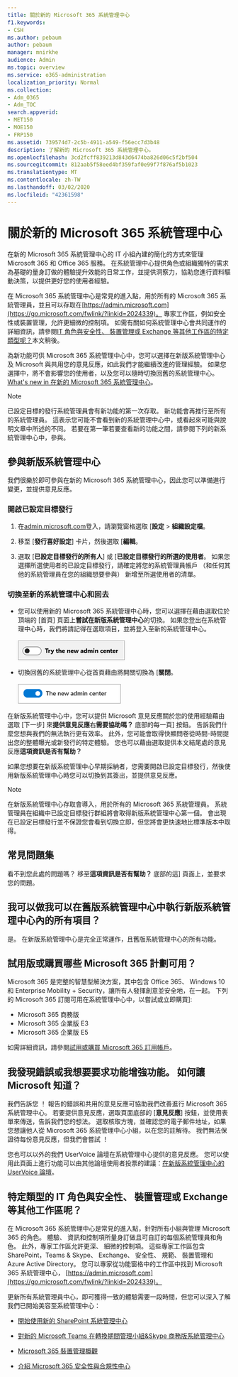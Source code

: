 ```yaml
---
title: 關於新的 Microsoft 365 系統管理中心
f1.keywords:
- CSH
ms.author: pebaum
author: pebaum
manager: mnirkhe
audience: Admin
ms.topic: overview
ms.service: o365-administration
localization_priority: Normal
ms.collection:
- Adm_O365
- Adm_TOC
search.appverid:
- MET150
- MOE150
- FRP150
ms.assetid: 739574d7-2c5b-4911-a549-f56ecc7d3b48
description: 了解新的 Microsoft 365 系統管理中心。
ms.openlocfilehash: 3cd2fcff839213d843d6474ba826d06c5f2bf504
ms.sourcegitcommit: 812aab5f58eed4bf359faf0e99f7f876af5b1023
ms.translationtype: MT
ms.contentlocale: zh-TW
ms.lasthandoff: 03/02/2020
ms.locfileid: "42361598"
---
```

# <a name="about-the-new-microsoft-365-admin-center"></a>關於新的 Microsoft 365 系統管理中心

在新的 Microsoft 365 系統管理中心的 IT 小組內建的簡化的方式來管理 Microsoft 365 和 Office 365 服務。 在系統管理中心提供角色或組織獨特的需求為基礎的量身訂做的體驗提升效能的日常工作，並提供洞察力，協助您進行資料驅動決策，以提供更好您的使用者經驗。
  
在 Microsoft 365 系統管理中心是常見的進入點，用於所有的 Microsoft 365 系統管理員，並且可以存取在[https://admin.microsoft.com](https://go.microsoft.com/fwlink/?linkid=2024339)。 專家工作區，例如安全性或裝置管理，允許更細微的控制項。 如需有關如何系統管理中心會共同運作的詳細資訊，請參閱[IT 角色與安全性、 裝置管理或 Exchange 等其他工作區的特定類型呢？](#what-about-the-specific-types-of-it-roles-and-other-workspaces-like-security-device-management-or-exchange)本文稍後。 
  
為新功能可供 Microsoft 365 系統管理中心中，您可以選擇在新版系統管理中心及 Microsoft 與共用您的意見反應，如此我們才能繼續改進的管理經驗。 如果您選擇中，將不會影響您的使用者，以及您可以隨時切換回舊的系統管理中心。
[What's new in 在新的 Microsoft 365 系統管理中心](whats-new-in-preview.md)。
  
> [!NOTE]
> 已設定目標的發行系統管理員會有新功能的第一次存取。 新功能會再推行至所有的系統管理員。 這表示您可能不會看到新的系統管理中心中，或看起來可能與說明文章中所述的不同。 若要在第一筆若要查看新的功能之間，請參閱下列的新系統管理中心中，參與。 
    
## <a name="participate-in-the-new-admin-center"></a>參與新版系統管理中心
我們很樂於即可參與在新的 Microsoft 365 系統管理中心，因此您可以準備進行變更，並提供意見反應。

### <a name="turn-on-targeted-release"></a>開啟已設定目標發行

1. 在[admin.microsoft.com](https://admin.microsoft.com)登入，請瀏覽窗格選取 [**設定** \> **組織設定檔**。
    
2. 移至 [**發行喜好設定**] 卡片，然後選取 [**編輯**。 
    
3.  選取 [**已設定目標發行的所有人**] 或 [**已設定目標發行的所選的使用者**。 如果您選擇所選使用者的已設定目標發行，請確定將您的系統管理員帳戶 （和任何其他的系統管理員在您的組織想要參與） 新增至所選使用者的清單。
    
### <a name="switch-to-the-new-admin-center-and-back-again"></a>切換至新的系統管理中心和回去

- 您可以使用新的 Microsoft 365 系統管理中心時，您可以選擇在藉由選取位於頂端的 [首頁] 頁面上**嘗試在新版系統管理中心**的切換。 如果您登出在系統管理中心時，我們將請記得在選取項目，並將登入至新的系統管理中心。 <br/><br/>![新的系統管理員中心切換從舊版系統管理中心](../media/admin-center-toggle-off.png) 
  
- 切換回舊的系統管理中心從首頁藉由將開關切換為 [**關閉**。 <br/><br/>![開啟新的系統管理員中心切換](../media/admin-center-toggle-on.png)

在新版系統管理中心中，您可以提供 Microsoft 意見反應關於您的使用經驗藉由選取 [下一步] 來**提供意見反應**右**需要協助嗎？** 底部的每一頁] 按鈕。 告訴我們什麼您想與我們的無法執行更有效率。 此外，您可能會取得快顯問卷從時間-時間提出您的整體曝光或新發行的特定體驗。 您也可以藉由選取提供本文結尾處的意見反應**這項資訊是否有幫助？**
  
如果您想要在新版系統管理中心早期採納者，您需要開啟已設定目標發行，然後使用新版系統管理中心時您可以切換到其簽出，並提供意見反應。
  
> [!NOTE]
> 在新版系統管理中心存取會導入，用於所有的 Microsoft 365 系統管理員。 系統管理員在組織中已設定目標發行群組將會取得新版系統管理中心第一個。 會出現在已設定目標發行並不保證您會看到切換立即，但您將會更快速地比標準版本中取得。 
  

   
## <a name="frequently-asked-questions"></a>常見問題集

看不到您此處的問題嗎？ 移至**這項資訊是否有幫助？** 底部的這] 頁面上，並要求您的問題。 
  
## <a name="can-i-do-everything-in-the-new-admin-center-that-i-can-do-in-the-old-admin-center"></a>我可以做我可以在舊版系統管理中心中執行新版系統管理中心內的所有項目？

是。 在新版系統管理中心是完全正常運作，且舊版系統管理中心的所有功能。
  
## <a name="which-microsoft-365-plans-are-available-to-trial-or-buy"></a>試用版或購買哪些 Microsoft 365 計劃可用？

Microsoft 365 是完整的智慧型解決方案，其中包含 Office 365、 Windows 10 和 Enterprise Mobility + Security，讓所有人發揮創意並安全地，在一起。 下列的 Microsoft 365 訂閱可用在系統管理中心中，以嘗試或立即購買]:
  
- Microsoft 365 商務版
- Microsoft 365 企業版 E3
- Microsoft 365 企業版 E5
    
如需詳細資訊，請參閱[試用或購買 Microsoft 365 訂用帳戶](../commerce/try-or-buy-microsoft-365.md)。
  
## <a name="i-found-a-bug-or-i-want-to-request-a-feature-enhancement-how-do-i-let-microsoft-know"></a>我發現錯誤或我想要要求功能增強功能。 如何讓 Microsoft 知道？

我們告訴您 ！ 報告的錯誤和共用的意見反應可協助我們改善進行 Microsoft 365 系統管理中心。 若要提供意見反應，選取頁面底部的 [**意見反應**] 按鈕，並使用表單來傳送，告訴我們您的想法。 選取核取方塊，並確認您的電子郵件地址，如果您想讓他人從 Microsoft 365 系統管理中心小組，以在您的註解待。 我們無法保證待每份意見反應，但我們會嘗試 ！ 
  
您也可以以外的我們 UserVoice 論壇在系統管理中心提供的意見反應。 您可以使用此頁面上進行功能可以由其他論壇使用者投票的建議：[在新版系統管理中心的 UserVoice 論壇](https://go.microsoft.com/fwlink/?linkid=2024994)。
  
## <a name="what-about-the-specific-types-of-it-roles-and-other-workspaces-like-security-device-management-or-exchange"></a>特定類型的 IT 角色與安全性、 裝置管理或 Exchange 等其他工作區呢？

在 Microsoft 365 系統管理中心是常見的進入點，針對所有小組與管理 Microsoft 365 的角色。 體驗、 資訊和控制項所量身訂做且可自訂的每個系統管理員和角色。 此外，專家工作區允許更深、 細微的控制項。 這些專家工作區包含 SharePoint，Teams &amp; Skype、 Exchange、 安全性、 規範、 裝置管理和 Azure Active Directory。 您可以專家從功能窗格中的工作區中找到 Microsoft 365 系統管理中心， [https://admin.microsoft.com](https://go.microsoft.com/fwlink/?linkid=2024339)。
  
更新所有系統管理員中心，即可獲得一致的體驗需要一段時間，但您可以深入了解我們已開始美容至系統管理中心：
  
- [開始使用新的 SharePoint 系統管理中心](https://go.microsoft.com/fwlink/?linkid=2024186)
    
- [對新的 Microsoft Teams 在轉換期間管理小組&amp;Skype 商務版系統管理中心](https://go.microsoft.com/fwlink/?linkid=2024308)
    
- [Microsoft 365 裝置管理概觀](https://go.microsoft.com/fwlink/?linkid=2006262)
    
- [介紹 Microsoft 365 安全性與合規性中心](https://go.microsoft.com/fwlink/?linkid=2025413)
    

